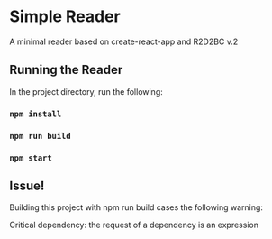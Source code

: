 # Simple Reader

A minimal reader based on create-react-app and R2D2BC v.2

## Running the Reader

In the project directory, run the following:

### `npm install`

### `npm run build`

### `npm start`

## Issue!

Building this project with npm run build cases the following warning:  

Critical dependency: the request of a dependency is an expression


